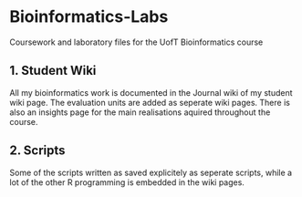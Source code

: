 # Bioinformatics-Labs
Coursework and laboratory files for the UofT Bioinformatics course

## 1. Student Wiki

All my bioinformatics work is documented in the Journal wiki of my student wiki page. The evaluation units are added as seperate wiki pages. There is also an insights page for the main realisations aquired throughout the course. 

## 2. Scripts

Some of the scripts written as saved explicitely as seperate scripts, while a lot of the other R programming is embedded in the wiki pages.
